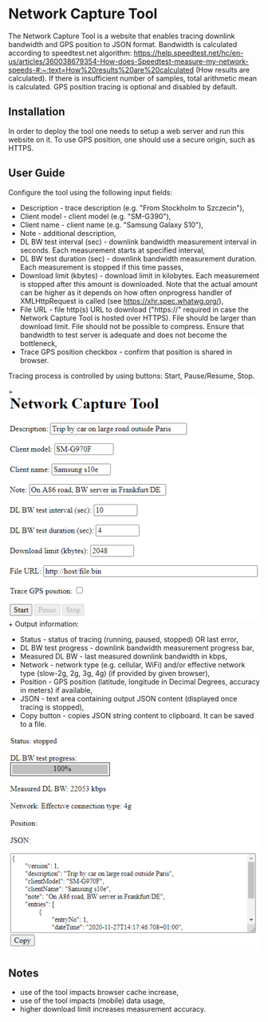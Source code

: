 Network Capture Tool
====================

The Network Capture Tool is a website that enables tracing downlink bandwidth and
GPS position to JSON format. Bandwidth is calculated according to speedtest.net 
algorithm: https://help.speedtest.net/hc/en-us/articles/360038679354-How-does-Speedtest-measure-my-network-speeds-#:~:text=How%20results%20are%20calculated
(How results are calculated). If there is insufficient number of samples, total
arithmetic mean is calculated.
GPS position tracing is optional and disabled by default.

Installation
------------

In order to deploy the tool one needs to setup a web server and run this
website on it.
To use GPS position, one should use a secure origin, such as HTTPS.


User Guide
----------

Configure the tool using the following input fields:
- Description - trace description (e.g. "From Stockholm to Szczecin"),
- Client model - client model (e.g. "SM-G390"),
- Client name - client name (e.g. "Samsung Galaxy S10"),
- Note - additional description,
- DL BW test interval (sec) - downlink bandwidth measurement interval in seconds.
  Each measurement starts at specified interval,
- DL BW test duration (sec) - downlink bandwidth measurement duration.
  Each measurement is stopped if this time passes,
- Download limit (kbytes) - download limit in kilobytes.
  Each measurement is stopped after this amount is downloaded. Note that the 
  actual amount can be higher as it depends on how often onprogress handler of 
  XMLHttpRequest is called (see https://xhr.spec.whatwg.org/),
- File URL - file http(s) URL to download ("https://" required in case
  the Network Capture Tool is hosted over HTTPS). File should be larger than
  download limit. File should not be possible to compress. Ensure that bandwidth
  to test server is adequate and does not become the bottleneck,
- Trace GPS position checkbox - confirm that position is shared in browser.

Tracing process is controlled by using buttons: Start, Pause/Resume, Stop.

+![](res/configure.PNG "Network Capture Tool configuration")
+
Output information:
- Status - status of tracing (running, paused, stopped) OR last error,
- DL BW test progress - downlink bandwidth measurement progress bar,
- Measured DL BW - last measured downlink bandwidth in kbps,
- Network - network type (e.g. cellular, WiFi) and/or
  effective network type (slow-2g, 2g, 3g, 4g) (if provided by given browser),
- Position - GPS position (latitude, longitude in Decimal Degrees,
  accuracy in meters) if available,
- JSON - text area containing output JSON content
  (displayed once tracing is stopped),
- Copy button - copies JSON string content to clipboard. It can be saved to a file.

![](res/output.PNG "Output")

Notes
-----

- use of the tool impacts browser cache increase,
- use of the tool impacts (mobile) data usage,
- higher download limit increases measurement accuracy.
